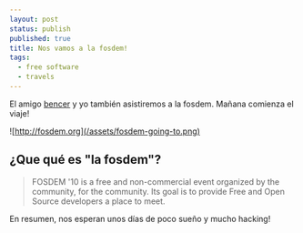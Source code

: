 ```yaml
---
layout: post
status: publish
published: true
title: Nos vamos a la fosdem!
tags:
  - free software
  - travels
---
```

El amigo [bencer](http://bq.cauterized.net) y yo también asistiremos a la fosdem. Mañana comienza el viaje!

![http://fosdem.org](/assets/fosdem-going-to.png)

¿Que qué es "la fosdem"?
------------------------

> FOSDEM '10 is a free and non-commercial event organized by the community, for the community. Its goal is to provide Free and Open Source developers a place to meet.

En resumen, nos esperan unos días de poco sueño y mucho hacking!
